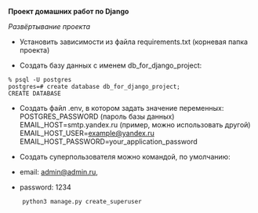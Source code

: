 **Проект домашних работ по Django**

*Развёртывание проекта*

- Установить зависимости из файла requirements.txt (корневая папка проекта)

- Создать базу данных с именем db_for_django_project: 
```
% psql -U postgres
postgres=# create database db_for_django_project;
CREATE DATABASE
```
- Создать файл .env, в котором задать значение переменных:
    POSTGRES_PASSWORD (пароль базы данных)
    EMAIL_HOST=smtp.yandex.ru (пример, можно использовать другой)
    EMAIL_HOST_USER=example@yandex.ru
    EMAIL_HOST_PASSWORD=your_application_password


- Создать суперпользователя можно командой, по умолчанию:
- email: admin@admin.ru,
- password: 1234
```commandline
    python3 manage.py create_superuser
```


